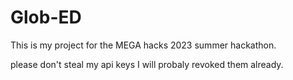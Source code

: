 # Glob-ED

This is my project for the MEGA hacks 2023 summer hackathon. 

please don't steal my api keys I will probaly revoked them already. 
